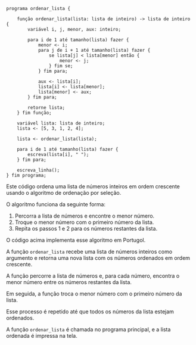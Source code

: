 ```PORTUGOL
programa ordenar_lista {

    função ordenar_lista(lista: lista de inteiro) -> lista de inteiro {
        variável i, j, menor, aux: inteiro;

        para i de 1 até tamanho(lista) fazer {
            menor <- i;
            para j de i + 1 até tamanho(lista) fazer {
                se lista[j] < lista[menor] então {
                    menor <- j;
                } fim se;
            } fim para;

            aux <- lista[i];
            lista[i] <- lista[menor];
            lista[menor] <- aux;
        } fim para;

        retorne lista;
    } fim função;

    variável lista: lista de inteiro;
    lista <- [5, 3, 1, 2, 4];

    lista <- ordenar_lista(lista);

    para i de 1 até tamanho(lista) fazer {
        escreva(lista[i], " ");
    } fim para;

    escreva_linha();
} fim programa;
```

Este código ordena uma lista de números inteiros em ordem crescente usando o algoritmo de ordenação por seleção.

O algoritmo funciona da seguinte forma:

1. Percorra a lista de números e encontre o menor número.
2. Troque o menor número com o primeiro número da lista.
3. Repita os passos 1 e 2 para os números restantes da lista.

O código acima implementa esse algoritmo em Portugol.

A função `ordenar_lista` recebe uma lista de números inteiros como argumento e retorna uma nova lista com os números ordenados em ordem crescente.

A função percorre a lista de números e, para cada número, encontra o menor número entre os números restantes da lista.

Em seguida, a função troca o menor número com o primeiro número da lista.

Esse processo é repetido até que todos os números da lista estejam ordenados.

A função `ordenar_lista` é chamada no programa principal, e a lista ordenada é impressa na tela.